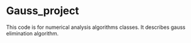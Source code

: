 # Gauss_project

This code is for numerical analysis algorithms classes.
It describes gauss elimination algorithm.

